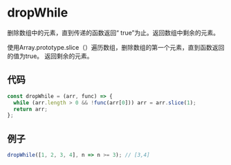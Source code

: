 # dropWhile

删除数组中的元素，直到传递的函数返回“ true”为止。返回数组中剩余的元素。

使用Array.prototype.slice（）遍历数组，删除数组的第一个元素，直到函数返回的值为true。
返回剩余的元素。

## 代码

```js
const dropWhile = (arr, func) => {
  while (arr.length > 0 && !func(arr[0])) arr = arr.slice(1);
  return arr;
};
```

## 例子

```js
dropWhile([1, 2, 3, 4], n => n >= 3); // [3,4]
```
